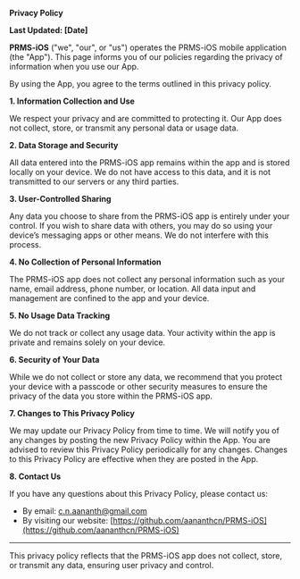 **Privacy Policy**

**Last Updated: [Date]**

**PRMS-iOS** ("we", "our", or "us") operates the PRMS-iOS mobile application (the "App"). This page informs you of our policies regarding the privacy of information when you use our App.

By using the App, you agree to the terms outlined in this privacy policy.

**1. Information Collection and Use**

We respect your privacy and are committed to protecting it. Our App does not collect, store, or transmit any personal data or usage data.

**2. Data Storage and Security**

All data entered into the PRMS-iOS app remains within the app and is stored locally on your device. We do not have access to this data, and it is not transmitted to our servers or any third parties.

**3. User-Controlled Sharing**

Any data you choose to share from the PRMS-iOS app is entirely under your control. If you wish to share data with others, you may do so using your device’s messaging apps or other means. We do not interfere with this process.

**4. No Collection of Personal Information**

The PRMS-iOS app does not collect any personal information such as your name, email address, phone number, or location. All data input and management are confined to the app and your device.

**5. No Usage Data Tracking**

We do not track or collect any usage data. Your activity within the app is private and remains solely on your device.

**6. Security of Your Data**

While we do not collect or store any data, we recommend that you protect your device with a passcode or other security measures to ensure the privacy of the data you store within the PRMS-iOS app.

**7. Changes to This Privacy Policy**

We may update our Privacy Policy from time to time. We will notify you of any changes by posting the new Privacy Policy within the App. You are advised to review this Privacy Policy periodically for any changes. Changes to this Privacy Policy are effective when they are posted in the App.

**8. Contact Us**

If you have any questions about this Privacy Policy, please contact us:

- By email: c.n.aananth@gmail.com
- By visiting our website: [https://github.com/aananthcn/PRMS-iOS](https://github.com/aananthcn/PRMS-iOS)

---

This privacy policy reflects that the PRMS-iOS app does not collect, store, or transmit any data, ensuring user privacy and control.